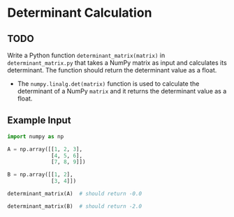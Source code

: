 # Determinant Calculation

## TODO

Write a Python function `determinant_matrix(matrix)` in `determinant_matrix.py` that takes a NumPy matrix as input and calculates its determinant. The function should return the determinant value as a float.

- The `numpy.linalg.det(matrix)` function is used to calculate the determinant of a NumPy `matrix` and it returns the determinant value as a float.

## Example Input

```python
import numpy as np

A = np.array([[1, 2, 3],
              [4, 5, 6],
              [7, 8, 9]])

B = np.array([[1, 2],
              [3, 4]])

determinant_matrix(A)  # should return -0.0

determinant_matrix(B)  # should return -2.0
```


